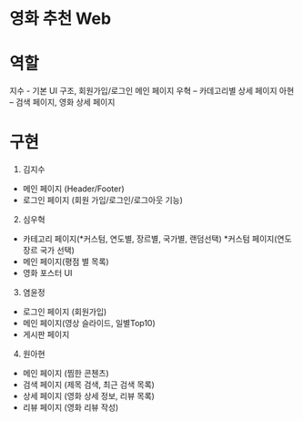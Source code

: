 # 영화 추천 Web

# 역할

지수 - 기본 UI 구조, 회원가입/로그인 메인 페이지
우혁 – 카데고리별 상세 페이지
아현 – 검색 페이지, 영화 상세 페이지
# 구현
1. 김지수
  - 메인 페이지 (Header/Footer)
  - 로그인 페이지 (회원 가입/로그인/로그아웃 기능)
2. 심우혁
  - 카테고리 페이지(*커스텀, 연도별, 장르별, 국가별, 랜덤선택)
    *커스텀 페이지(연도 장르 국가 선택)
  - 메인 페이지(평점 별 목록)
  - 영화 포스터 UI
3. 염윤정
  - 로그인 페이지 (회원가입)
  - 메인 페이지(영상 슬라이드, 일별Top10)
  - 게시판 페이지

4. 원아현
  - 메인 페이지 (찜한 콘첸츠)
  - 검색 페이지 (제목 검색, 최근 검색 목록)
  - 상세 페이지 (영화 상세 정보, 리뷰 목록)
  - 리뷰 페이지 (영화 리뷰 작성)